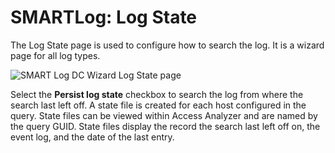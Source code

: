 # SMARTLog: Log State

The Log State page is used to configure how to search the log. It is a wizard page for all log types.

![SMART Log DC Wizard Log State page](/img/product_docs/accessanalyzer/enterpriseauditor/admin/datacollector/smartlog/logstate.webp)

Select the __Persist log state__ checkbox to search the log from where the search last left off. A state file is created for each host configured in the query. State files can be viewed within Access Analyzer and are named by the query GUID. State files display the record the search last left off on, the event log, and the date of the last entry.
